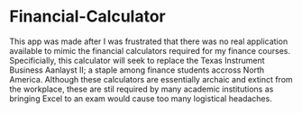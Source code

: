 # Financial-Calculator
This app was made after I was frustrated that there was no real application available to mimic the financial calculators required for my finance courses. Specificially, this calculator will seek to replace the Texas Instrument Business Aanlayst II; a staple among finance students accross North America. Although these calculators are essentially archaic and extinct from the workplace, these are stil required by many academic institutions as bringing Excel to an exam would cause too many logistical headaches.

